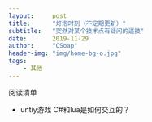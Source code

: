 ```yaml
---
layout:     post
title:      "灯泡时刻（不定期更新）"
subtitle:   "突然对某个技术点有疑问的逼技"
date:       2019-11-29
author:     "CSoap"
header-img: "img/home-bg-o.jpg"
tags:
    - 其他
---
```


阅读清单
- untiy游戏 C#和lua是如何交互的？
